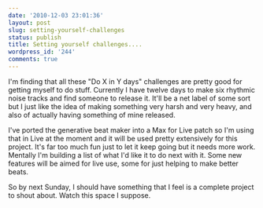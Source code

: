 ```yaml
---
date: '2010-12-03 23:01:36'
layout: post
slug: setting-yourself-challenges
status: publish
title: Setting yourself challenges....
wordpress_id: '244'
comments: true
---
```


I'm finding that all these "Do X in Y days" challenges are pretty good for getting myself to do stuff. Currently I have twelve days to make six rhythmic noise tracks and find someone to release it. It'll be a net label of some sort but I just like the idea of making something very harsh and very heavy, and also of actually having something of mine released.

I've ported the generative beat maker into a Max for Live patch so I'm using that in Live at the moment and it will be used pretty extensively for this project. It's far too much fun just to let it keep going but it needs more work. Mentally I'm building a list of what I'd like it to do next with it. Some new features will be aimed for live use, some for just helping to make better beats.

So by next Sunday, I should have something that I feel is a complete project to shout about. Watch this space I suppose.
